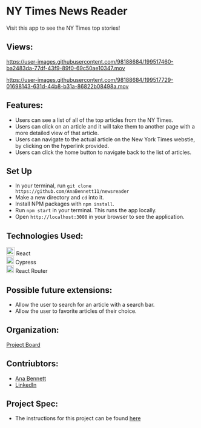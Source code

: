 # NY Times News Reader

Visit this app to see the NY Times top stories!
## Views:
https://user-images.githubusercontent.com/98188684/199517460-ba2483da-77df-43f9-89f0-69c50ae10347.mov


https://user-images.githubusercontent.com/98188684/199517729-01698143-631d-44b8-b31a-86822b08498a.mov



## Features:
- Users can see a list of all of the top articles from the NY Times.
- Users can click on an article and it will take them to another page with a more detailed view of that article.
- Users can navigate to the actual article on the New York Times webstie, by clicking on the hyperlink provided. 
- Users can click the home button to navigate back to the list of articles. 

## Set Up
- In your terminal, run `git clone https://github.com/AnaBennett11/newsreader`
- Make a new directory and `cd` into it. 
- Install NPM packages with `npm install`.
- Run `npm start` in your terminal. This runs the app locally. 
- Open `http://localhost:3000` in your browser to see the application. 

## Technologies Used: <br>
<img alt="React" src="https://user-images.githubusercontent.com/25181517/117448085-96eed600-af3e-11eb-9492-83a3a0fcbfb1.png" width="22px"/> React <br>
<img alt="Cypress" src="https://user-images.githubusercontent.com/102757890/188327611-9db68508-44e6-429d-9eed-0d8a243302a1.png" width="20px"/> Cypress <br>
<img alt="React Router" src="https://user-images.githubusercontent.com/102757890/188328033-172b27de-1636-4629-b997-2eadb33634ad.png" width="20px"/> React Router


## Possible future extensions:

- Allow the user to search for an article with a search bar. 
- Allow the user to favorite articles of their choice. 

## Organization:
[Project Board](https://github.com/users/AnaBennett11/projects/2)


## Contriubtors:
- [Ana Bennett](https://github.com/AnaBennett11)
- [LinkedIn](https://www.linkedin.com/in/ana-bennett/)


## Project Spec:
- The instructions for this project can be found [here](https://mod4.turing.edu/projects/take_home/take_home_fe)
